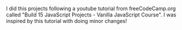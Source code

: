 I did this projects following a youtube tutorial from freeCodeCamp.org called "Build 15 JavaScript Projects - Vanilla JavaScript Course".
I was inspired by this tutorial with doing minor changes!
